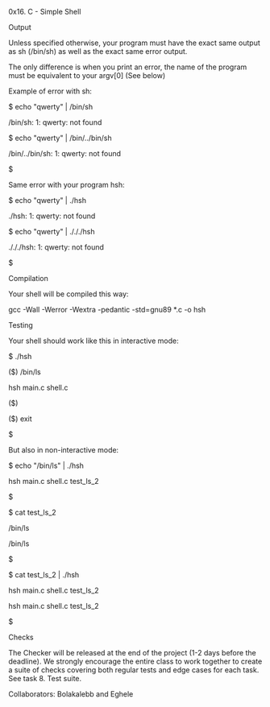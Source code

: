 0x16. C - Simple Shell

Output

Unless specified otherwise, your program must have the exact same output as sh (/bin/sh) as well as the exact same error output.

The only difference is when you print an error, the name of the program must be equivalent to your argv[0] (See below)

Example of error with sh:



$ echo "qwerty" | /bin/sh

/bin/sh: 1: qwerty: not found

$ echo "qwerty" | /bin/../bin/sh

/bin/../bin/sh: 1: qwerty: not found

$

Same error with your program hsh:



$ echo "qwerty" | ./hsh

./hsh: 1: qwerty: not found

$ echo "qwerty" | ./././hsh

./././hsh: 1: qwerty: not found

$


Compilation

Your shell will be compiled this way:



gcc -Wall -Werror -Wextra -pedantic -std=gnu89 *.c -o hsh

Testing

Your shell should work like this in interactive mode:



$ ./hsh

($) /bin/ls

hsh main.c shell.c

($)

($) exit

$

But also in non-interactive mode:



$ echo "/bin/ls" | ./hsh

hsh main.c shell.c test_ls_2

$

$ cat test_ls_2

/bin/ls

/bin/ls

$

$ cat test_ls_2 | ./hsh

hsh main.c shell.c test_ls_2

hsh main.c shell.c test_ls_2

$

Checks

The Checker will be released at the end of the project (1-2 days before the deadline). We strongly encourage the entire class to work together to create a suite of checks covering both regular tests and edge cases for each task. See task 8. Test suite.

Collaborators:  Bolakalebb and Eghele
